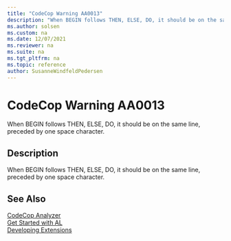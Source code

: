 ```yaml
---
title: "CodeCop Warning AA0013"
description: "When BEGIN follows THEN, ELSE, DO, it should be on the same line, preceded by one space character."
ms.author: solsen
ms.custom: na
ms.date: 12/07/2021
ms.reviewer: na
ms.suite: na
ms.tgt_pltfrm: na
ms.topic: reference
author: SusanneWindfeldPedersen
---
```

[//]: # (START>DO_NOT_EDIT)
[//]: # (IMPORTANT:Do not edit any of the content between here and the END>DO_NOT_EDIT.)
[//]: # (Any modifications should be made in the .xml files in the ModernDev repo.)
# CodeCop Warning AA0013
When BEGIN follows THEN, ELSE, DO, it should be on the same line, preceded by one space character.

## Description
When BEGIN follows THEN, ELSE, DO, it should be on the same line, preceded by one space character.

[//]: # (IMPORTANT: END>DO_NOT_EDIT)
## See Also  
[CodeCop Analyzer](codecop.md)  
[Get Started with AL](../devenv-get-started.md)  
[Developing Extensions](../devenv-dev-overview.md)  